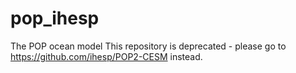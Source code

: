 # pop_ihesp
The POP ocean model 
This repository is deprecated - please go to https://github.com/ihesp/POP2-CESM instead.
